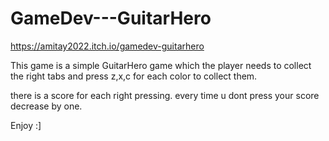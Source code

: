 # GameDev---GuitarHero

https://amitay2022.itch.io/gamedev-guitarhero

This game is a simple GuitarHero game which the player 
needs to collect the right tabs and press z,x,c for each color
to collect them.

there is a score for each right pressing.
every time u dont press your score decrease by one.

Enjoy :]
